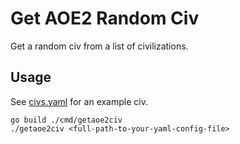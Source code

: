 # Get AOE2 Random Civ

Get a random civ from a list of civilizations.

## Usage

See [civs.yaml](scripts/civs.yaml) for an example civ.

```shell
go build ./cmd/getaoe2civ
./getaoe2civ <full-path-to-your-yaml-config-file>
```
